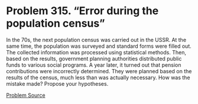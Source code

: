 # Problem 315. “Error during the population census”

In the 70s, the next population census was carried out in the USSR. At the same time, the population was surveyed and standard forms were filled out. The collected information was processed using statistical methods. Then, based on the results, government planning authorities distributed public funds to various social programs. A year later, it turned out that pension contributions were incorrectly determined. They were planned based on the results of the census, much less than was actually necessary. How was the mistake made? Propose your hypotheses.

[Problem Source](https://www.trizland.ru/tasks/1647/)